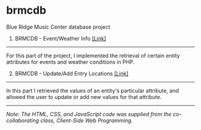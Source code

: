 # brmcdb
Blue Ridge Music Center database project

1. BRMCDB - Event/Weather Info   [[Link]](http://student.cs.appstate.edu/aliceami/cs3430/marathon/Lap6/event_info.php "Event Info Page")
------------------------------
For this part of the project, I implemented the retrieval of certain entity attributes for events and weather conditions in   PHP. 
    
2. BRMCDB -  Update/Add Entry Locations   [[Link]](http://student.cs.appstate.edu/aliceami/cs3430/marathon/Lap7/update_entry.php?entry_location_1=Bridge+Gate&entry_location_2=Hill+Gate&entry_location_3=Rock+Gate&entry_location_4=Water+Gate&entry_location_5=Fire+Gate "Update Entry Locations Page")
---------------------------------------
In this part I retrieved the values of an entity's particular attribute, and allowed the user to update or add new values for that attribute. 



---
*Note: The HTML, CSS, and JavaScript code was supplied from the co-collaborating class, Client-Side Web Programming.*
